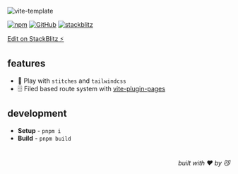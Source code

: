 ![vite-template](https://realme-ten.vercel.app/api/v1/banner?colorA=1e3a8a&colorB=1d4ed8&textColor=60a5fa&title=vite-template&subtitle=NEO&desc=Play%20Vite%20with%20stitches%20and%20tailwindcss)

[![npm](https://img.shields.io/npm/v/@aiou/vite-template)](https://github.com/neo-hack/vite-template/tree/master) [![GitHub](https://img.shields.io/npm/l/@aiou/vite-template)](https://github.com/neo-hack/vite-template/tree/master) [![stackblitz](https://img.shields.io/badge/%E2%9A%A1%EF%B8%8Fstackblitz-online-blue)](https://stackblitz.com/github/neo-hack/vite-template/tree/master)

[Edit on StackBlitz ⚡️](https://stackblitz.com/github/neo-hack/vite-template/tree/master)


## features

- 💞 Play with `stitches` and `tailwindcss`
- 🗄️ Filed based route system with [vite-plugin-pages](https://github.com/hannoeru/vite-plugin-pages)

## development

- **Setup** - `pnpm i`
- **Build** - `pnpm build`

# 
<div align='right'>

*built with ❤️ by 😼*

</div>